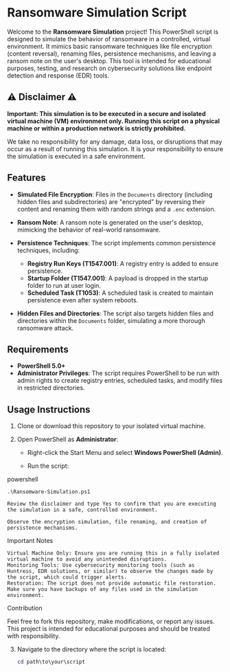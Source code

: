 # Ransomware Simulation Script

Welcome to the **Ransomware Simulation** project! This PowerShell script is designed to simulate the behavior of ransomware in a controlled, virtual environment. It mimics basic ransomware techniques like file encryption (content reversal), renaming files, persistence mechanisms, and leaving a ransom note on the user's desktop. This tool is intended for educational purposes, testing, and research on cybersecurity solutions like endpoint detection and response (EDR) tools.

## ⚠️ Disclaimer ⚠️

**Important: This simulation is to be executed in a secure and isolated virtual machine (VM) environment only. Running this script on a physical machine or within a production network is strictly prohibited.**

We take no responsibility for any damage, data loss, or disruptions that may occur as a result of running this simulation. It is your responsibility to ensure the simulation is executed in a safe environment.

## Features

- **Simulated File Encryption**: Files in the `Documents` directory (including hidden files and subdirectories) are "encrypted" by reversing their content and renaming them with random strings and a `.enc` extension.
  
- **Ransom Note**: A ransom note is generated on the user's desktop, mimicking the behavior of real-world ransomware.

- **Persistence Techniques**: The script implements common persistence techniques, including:
  - **Registry Run Keys (T1547.001)**: A registry entry is added to ensure persistence.
  - **Startup Folder (T1547.001)**: A payload is dropped in the startup folder to run at user login.
  - **Scheduled Task (T1053)**: A scheduled task is created to maintain persistence even after system reboots.

- **Hidden Files and Directories**: The script also targets hidden files and directories within the `Documents` folder, simulating a more thorough ransomware attack.

## Requirements

- **PowerShell 5.0+**
- **Administrator Privileges**: The script requires PowerShell to be run with admin rights to create registry entries, scheduled tasks, and modify files in restricted directories.

## Usage Instructions

1. Clone or download this repository to your isolated virtual machine.
   
2. Open PowerShell as **Administrator**:
   - Right-click the Start Menu and select **Windows PowerShell (Admin)**.
  
   - Run the script:

powershell

    .\Ransomware-Simulation.ps1

    Review the disclaimer and type Yes to confirm that you are executing the simulation in a safe, controlled environment.

    Observe the encryption simulation, file renaming, and creation of persistence mechanisms.

Important Notes

    Virtual Machine Only: Ensure you are running this in a fully isolated virtual machine to avoid any unintended disruptions.
    Monitoring Tools: Use cybersecurity monitoring tools (such as Huntress, EDR solutions, or similar) to observe the changes made by the script, which could trigger alerts.
    Restoration: The script does not provide automatic file restoration. Make sure you have backups of any files used in the simulation environment.

Contribution

Feel free to fork this repository, make modifications, or report any issues. This project is intended for educational purposes and should be treated with responsibility.

3. Navigate to the directory where the script is located:
   ```powershell
   cd path\to\your\script


